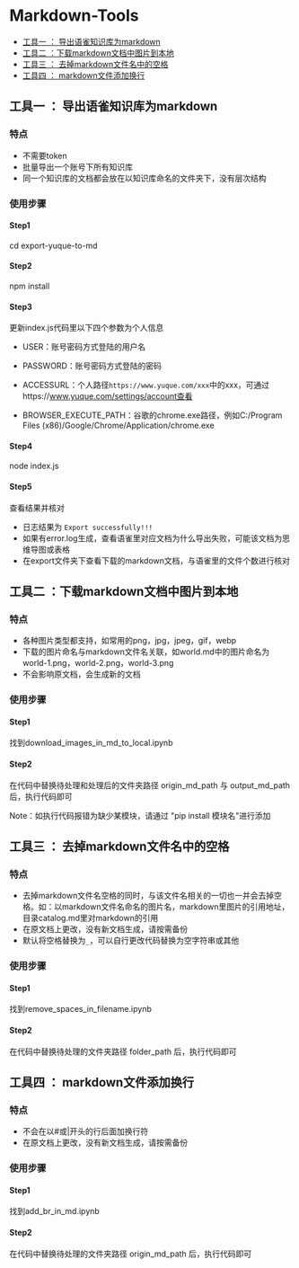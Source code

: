 # Markdown-Tools

- [工具一 ： 导出语雀知识库为markdown](#工具一--导出语雀知识库为markdown)
- [工具二 ：下载markdown文档中图片到本地](#工具二-下载markdown文档中图片到本地)
- [工具三 ： 去掉markdown文件名中的空格](#工具三--去掉markdown文件名中的空格)
- [工具四 ： markdown文件添加换行](#工具四--markdown文件添加换行)

## 工具一 ： 导出语雀知识库为markdown

### 特点

- 不需要token
- 批量导出一个账号下所有知识库
- 同一个知识库的文档都会放在以知识库命名的文件夹下，没有层次结构

### 使用步骤

#### Step1  

cd export-yuque-to-md

#### Step2

npm install 

#### Step3

更新index.js代码里以下四个参数为个人信息

- USER：账号密码方式登陆的用户名

- PASSWORD：账号密码方式登陆的密码

- ACCESSURL：个人路径`https://www.yuque.com/xxx`中的xxx，可通过https://www.yuque.com/settings/account查看

- BROWSER_EXECUTE_PATH：谷歌的chrome.exe路径，例如C:/Program Files (x86)/Google/Chrome/Application/chrome.exe

#### Step4

node index.js

#### Step5

查看结果并核对

- 日志结果为 `Export successfully!!!`
- 如果有error.log生成，查看语雀里对应文档为什么导出失败，可能该文档为思维导图或表格
- 在export文件夹下查看下载的markdown文档，与语雀里的文件个数进行核对



## 工具二 ：下载markdown文档中图片到本地

### 特点

- 各种图片类型都支持，如常用的png，jpg，jpeg，gif，webp
- 下载的图片命名与markdown文件名关联，如world.md中的图片命名为world-1.png，world-2.png，world-3.png
- 不会影响原文档，会生成新的文档

### 使用步骤

#### Step1  

找到download_images_in_md_to_local.ipynb

#### Step2

在代码中替换待处理和处理后的文件夹路径 origin_md_path 与 output_md_path 后，执行代码即可

Note：如执行代码报错为缺少某模块，请通过 "pip install 模块名"进行添加

## 工具三 ： 去掉markdown文件名中的空格

### 特点

- 去掉markdown文件名空格的同时，与该文件名相关的一切也一并会去掉空格。如：以markdown文件名命名的图片名，markdown里图片的引用地址，目录catalog.md里对markdown的引用
- 在原文档上更改，没有新文档生成，请按需备份
- 默认将空格替换为`_`，可以自行更改代码替换为空字符串或其他

### 使用步骤

#### Step1

找到remove_spaces_in_filename.ipynb

#### Step2

在代码中替换待处理的文件夹路径 folder_path 后，执行代码即可

## 工具四 ： markdown文件添加换行

### 特点

- 不会在以#或|开头的行后面加换行符
- 在原文档上更改，没有新文档生成，请按需备份

### 使用步骤

#### Step1

找到add_br_in_md.ipynb

#### Step2

在代码中替换待处理的文件夹路径 origin_md_path 后，执行代码即可

